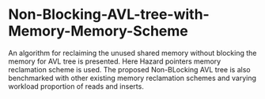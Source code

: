 # Non-Blocking-AVL-tree-with-Memory-Memory-Scheme
An algorithm for reclaiming the unused shared memory without blocking the memory for AVL tree is presented. Here Hazard pointers memory reclamation scheme is used. The proposed Non-BLocking AVL tree is also benchmarked with other existing memory reclamation schemes and varying workload proportion of reads and inserts.
